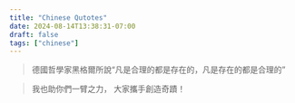 ```yaml
---
title: "Chinese Qutotes"
date: 2024-08-14T13:38:31-07:00
draft: false
tags: ["chinese"]
---
```


> 德國哲學家黑格爾所說“凡是合理的都是存在的，凡是存在的都是合理的”

> 我也助你們一臂之力，
> 大家攜手創造奇蹟！
